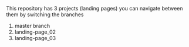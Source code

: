 This repository has 3 projects (landing pages)
you can navigate between them by switching the branches
1. master branch
2. landing-page_02
3. landing-page_03
